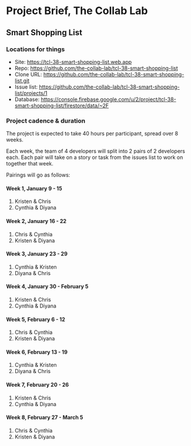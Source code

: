 # Project Brief, The Collab Lab

## Smart Shopping List

### Locations for things

- Site: https://tcl-38-smart-shopping-list.web.app
- Repo: https://github.com/the-collab-lab/tcl-38-smart-shopping-list
- Clone URL: https://github.com/the-collab-lab/tcl-38-smart-shopping-list.git
- Issue list: https://github.com/the-collab-lab/tcl-38-smart-shopping-list/projects/1
- Database: https://console.firebase.google.com/u/2/project/tcl-38-smart-shopping-list/firestore/data/~2F

### Project cadence & duration

The project is expected to take 40 hours per participant, spread over 8 weeks.

Each week, the team of 4 developers will split into 2 pairs of 2 developers each. Each pair will take on a story or task from the issues list to work on together that week.

Pairings will go as follows:

#### Week 1, January 9 - 15

1. Kristen & Chris
2. Cynthia & Diyana

#### Week 2, January 16 - 22

1. Chris & Cynthia
2. Kristen & Diyana

#### Week 3, January 23 - 29

1. Cynthia & Kristen
2. Diyana & Chris

#### Week 4, January 30 - February 5

1. Kristen & Chris
2. Cynthia & Diyana

#### Week 5, February 6 - 12

1. Chris & Cynthia
2. Kristen & Diyana

#### Week 6, February 13 - 19

1. Cynthia & Kristen
2. Diyana & Chris

#### Week 7, February 20 - 26

1. Kristen & Chris
2. Cynthia & Diyana

#### Week 8, February 27 - March 5

1. Chris & Cynthia
2. Kristen & Diyana
